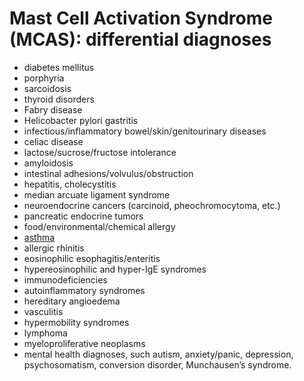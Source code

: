 # Mast Cell Activation Syndrome (MCAS): differential diagnoses

* diabetes mellitus
* porphyria
* sarcoidosis
* thyroid disorders
* Fabry disease
* Helicobacter pylori gastritis
* infectious/inflammatory bowel/skin/genitourinary diseases
* celiac disease
* lactose/sucrose/fructose intolerance
* amyloidosis
* intestinal adhesions/volvulus/obstruction
* hepatitis, cholecystitis
* median arcuate ligament syndrome
* neuroendocrine cancers (carcinoid, pheochromocytoma, etc.)
* pancreatic endocrine tumors
* food/environmental/chemical allergy
* [asthma](../asthma/)
* allergic rhinitis
* eosinophilic esophagitis/enteritis
* hypereosinophilic and hyper-IgE syndromes
* immunodeficiencies
* autoinflammatory syndromes
* hereditary angioedema
* vasculitis
* hypermobility syndromes
* lymphoma
* myeloproliferative neoplasms
* mental health diagnoses, such autism, anxiety/panic, depression, psychosomatism, conversion disorder, Munchausen’s syndrome.
